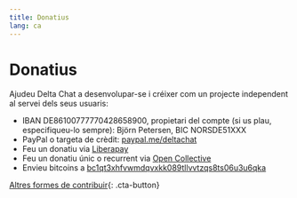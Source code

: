```yaml
---
title: Donatius
lang: ca
---
```


# Donatius

Ajudeu Delta Chat a desenvolupar-se i créixer com un projecte independent al servei dels seus usuaris:

- IBAN DE86100777770428658900, propietari del compte (si us plau, especifiqueu-lo sempre): Björn Petersen, BIC NORSDE51XXX
- PayPal o targeta de crèdit: [paypal.me/deltachat](https://paypal.me/deltachat/20)
- Feu un donatiu via [Liberapay](https://liberapay.com/delta.chat/)
- Feu un donatiu únic o recurrent via [Open Collective](https://opencollective.com/delta-chat/donate)
- Envieu bitcoins a [bc1qt3xhfvwmdqvxkk089tllvvtzqs8ts06u3u6qka](bitcoin:bc1qt3xhfvwmdqvxkk089tllvvtzqs8ts06u3u6qka)

[Altres formes de contribuir](contribute){: .cta-button}
